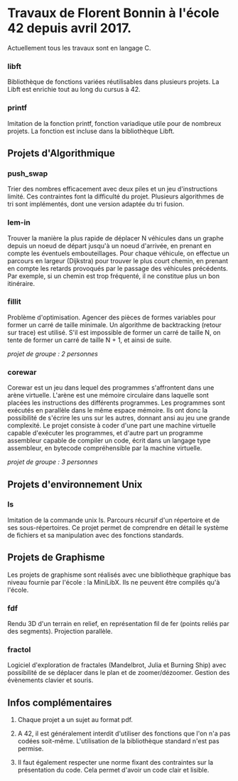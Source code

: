 <h1>Travaux de Florent Bonnin à l'école 42 depuis avril 2017.</h1>

Actuellement tous les travaux sont en langage C.

<h3>libft</h3>
Bibliothèque de fonctions variées réutilisables dans plusieurs projets. La Libft est enrichie tout au long du cursus à 42.

<h3>printf</h3>
Imitation de la fonction printf, fonction variadique utile pour de nombreux projets. La fonction est incluse dans la bibliothèque Libft.


<h2>Projets d'Algorithmique</h2>

<h3>push_swap</h3>
Trier des nombres efficacement avec deux piles et un jeu d'instructions limité. Ces contraintes font la difficulté du projet. Plusieurs algorithmes de tri sont implémentés, dont une version adaptée du tri fusion.

<h3>lem-in</h3>
Trouver la manière la plus rapide de déplacer N véhicules dans un graphe depuis un noeud de départ jusqu'à un noeud d'arrivée, en prenant en compte les éventuels embouteillages. Pour chaque véhicule, on effectue un parcours en largeur (Dijkstra) pour trouver le plus court chemin, en prenant en compte les retards provoqués par le passage des véhicules précédents. Par exemple, si un chemin est trop fréquenté, il ne constitue plus un bon itinéraire.

<h3>fillit</h3>
<p>Problème d'optimisation. Agencer des pièces de formes variables pour former un carré de taille minimale. Un algorithme de backtracking (retour sur trace) est utilisé. S'il est impossible de former un carré de taille N, on tente de former un carré de taille N + 1, et ainsi de suite.
</p>
<p><em>projet de groupe : 2 personnes</em></p>

<h3>corewar</h3>
<p>Corewar est un jeu dans lequel des programmes s'affrontent dans une arène virtuelle. L'arène est une mémoire circulaire dans laquelle sont placées les instructions des différents programmes. Les programmes sont exécutés en parallèle dans le même espace mémoire. Ils ont donc la possibilité de s'écrire les uns sur les autres, donnant ansi au jeu une grande  complexité. Le projet consiste à coder d'une part une machine virtuelle capable d'exécuter les programmes, et d'autre part un programme assembleur capable de compiler un code, écrit dans un langage type assembleur, en bytecode compréhensible par la machine virtuelle.
</p>
<p><em>projet de groupe : 3 personnes</em></p>


<h2>Projets d'environnement Unix</h2>

<h3>ls</h3>
Imitation de la commande unix ls. Parcours récursif d'un répertoire et de ses sous-répertoires. Ce projet permet de comprendre en détail le système de fichiers et sa manipulation avec des fonctions standards.


<h2>Projets de Graphisme</h2>

Les projets de graphisme sont réalisés avec une bibliothèque graphique bas niveau fournie par l'école : la MiniLibX. Ils ne peuvent être compilés qu'à l'école.

<h3>fdf</h3>
Rendu 3D d'un terrain en relief, en représentation fil de fer (points reliés par des segments). Projection parallèle.

<h3>fractol</h3>
Logiciel d'exploration de fractales (Mandelbrot, Julia et Burning Ship) avec possibilité de se déplacer dans le plan et de zoomer/dézoomer. Gestion des évènements clavier et souris.


<h2>Infos complémentaires</h2>

1. Chaque projet a un sujet au format pdf.

2. A 42, il est généralement interdit d'utiliser des fonctions que l'on n'a pas codées soit-même. L'utilisation de la bibliothèque standard n'est pas permise.

3. Il faut également respecter une norme fixant des contraintes sur la présentation du code. Cela permet d'avoir un code clair et lisible.

